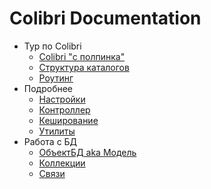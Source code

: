 Colibri Documentation
=====================

- Тур по Colibri
  - [Colibri "с полпинка"](/quick.md)
  - [Структура каталогов](/folders.md)
  - [Роутинг](/routing.md)
- Подробнее
  - [Настройки](/config.md)
  - [Контроллер](/controller.md)
  - [Кеширование](/cache.md)
  - [Утилиты](/utils.md)
- Работа с БД
  - [ОбъектБД aka Модель](/object.md)
  - [Коллекции](/collection.md)
  - [Связи](/relations.md)
